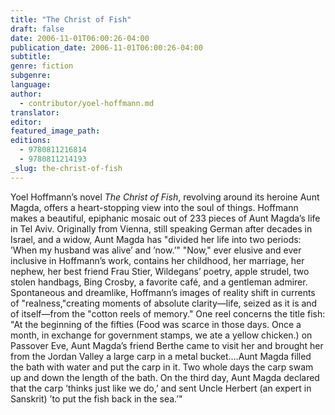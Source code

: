 ```yaml
---
title: "The Christ of Fish"
draft: false
date: 2006-11-01T06:00:26-04:00
publication_date: 2006-11-01T06:00:26-04:00
subtitle:
genre: fiction
subgenre:
language:
author:
  - contributor/yoel-hoffmann.md
translator:
editor:
featured_image_path:
editions:
  - 9780811216814
  - 9780811214193
_slug: the-christ-of-fish
---
```


Yoel Hoffmann’s novel _The Christ of Fish_, revolving around its heroine Aunt Magda, offers a heart-stopping view into the soul of things. Hoffmann makes a beautiful, epiphanic mosaic out of 233 pieces of Aunt Magda’s life in Tel Aviv. Originally from Vienna, still speaking German after decades in Israel, and a widow, Aunt Magda has "divided her life into two periods: ’When my husband was alive’ and ’now.’" "Now," ever elusive and ever inclusive in Hoffmann’s work, contains her childhood, her marriage, her nephew, her best friend Frau Stier, Wildegans’ poetry, apple strudel, two stolen handbags, Bing Crosby, a favorite café, and a gentleman admirer. Spontaneous and dreamlike, Hoffmann’s images of reality shift in currents of "realness,"creating moments of absolute clarity—life, seized as it is and of itself—from the "cotton reels of memory." One reel concerns the title fish: "At the beginning of the fifties (Food was scarce in those days. Once a month, in exchange for government stamps, we ate a yellow chicken.) on Passover Eve, Aunt Magda’s friend Berthe came to visit her and brought her from the Jordan Valley a large carp in a metal bucket....Aunt Magda filled the bath with water and put the carp in it. Two whole days the carp swam up and down the length of the bath. On the third day, Aunt Magda declared that the carp ’thinks just like we do,’ and sent Uncle Herbert (an expert in Sanskrit) ’to put the fish back in the sea.’"

